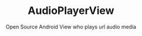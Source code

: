 ---
title: AudioPlayerView
subtitle: Open Source Android View who plays url audio media
image: "../imgs/AudioPlayerView.gif"
link: https://github.com/HugoMatilla/AudioPlayerView
buttonTitle: VISIT PROJECT
priority: 2
badges: [android]
categories: [open]
--- 
